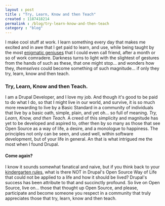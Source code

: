```yaml
---
layout : post
title : "Try, Learn, Know and then Teach"
created : 1187418214
permalink : /blog/try-learn-know-and-then-teach
category : "blog"
---
```

I make cool stuff at work. I learn something every day that makes me excited and in awe that I get paid to learn, and use, while being taught by the most <a href="http://lullabot.com">enigmatic geniuses</a> that I could even call friend, after a month or so of work comradere. Darkness turns to light with the slightest of gestures from the hands of such as these, that one might stop... and wonders how they, <em>themselves</em> could become something of such magnitude... if only they try, learn, know and then teach. 
<h3>Try, Learn, Know and then Teach.</h3>
I am a Drupal Developer, and I love my job. And though it's good to be paid to do what I do, so that I might live in our world, and survive, it is so much more rewarding to live by a Basic Standard in a community of individuals that live by a basic oath, simple, plain, and yet oh... so full of meaning. <em>Try, Learn, Know, and then Teach</em>. A creed of this simplicity and magnitude has yet to be developed and aspired to, other then by so many as those that see Open Source as a way of life, a desire, and a monologue to happiness. The principles not only can be seen, and used well, within software development, but of your life in general. An that is what intrigued me the most when I found Drupal.
<h4>Come again?</h4>
I know it sounds somewhat fanatical and naive, but if you think back to your <a href="http://www.peace.ca/kindergarten.htm">kindergarten rules</a>, what is there NOT in Drupal's Open Source Way of Life that could not be applied to a life and how it should be lived? Drupal's success has been attribute to that and succinctly profound. So live on Open Source, live on... those that thought up Open Source, and please, participate and become someone you respect in a community that truly appreciates those that try, learn, know and then teach.
